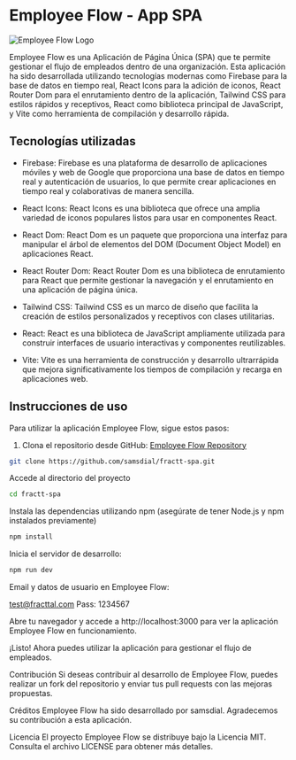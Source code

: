 # Employee Flow - App SPA

![Employee Flow Logo](https://example.com/employee-flow-logo.png)

Employee Flow es una Aplicación de Página Única (SPA) que te permite gestionar el flujo de empleados dentro de una organización. Esta aplicación ha sido desarrollada utilizando tecnologías modernas como Firebase para la base de datos en tiempo real, React Icons para la adición de iconos, React Router Dom para el enrutamiento dentro de la aplicación, Tailwind CSS para estilos rápidos y receptivos, React como biblioteca principal de JavaScript, y Vite como herramienta de compilación y desarrollo rápida.

## Tecnologías utilizadas

- Firebase: Firebase es una plataforma de desarrollo de aplicaciones móviles y web de Google que proporciona una base de datos en tiempo real y autenticación de usuarios, lo que permite crear aplicaciones en tiempo real y colaborativas de manera sencilla.

- React Icons: React Icons es una biblioteca que ofrece una amplia variedad de iconos populares listos para usar en componentes React.

- React Dom: React Dom es un paquete que proporciona una interfaz para manipular el árbol de elementos del DOM (Document Object Model) en aplicaciones React.

- React Router Dom: React Router Dom es una biblioteca de enrutamiento para React que permite gestionar la navegación y el enrutamiento en una aplicación de página única.

- Tailwind CSS: Tailwind CSS es un marco de diseño que facilita la creación de estilos personalizados y receptivos con clases utilitarias.

- React: React es una biblioteca de JavaScript ampliamente utilizada para construir interfaces de usuario interactivas y componentes reutilizables.

- Vite: Vite es una herramienta de construcción y desarrollo ultrarrápida que mejora significativamente los tiempos de compilación y recarga en aplicaciones web.

## Instrucciones de uso

Para utilizar la aplicación Employee Flow, sigue estos pasos:

1. Clona el repositorio desde GitHub: [Employee Flow Repository](https://github.com/samsdial/fractt-spa)

```bash
git clone https://github.com/samsdial/fractt-spa.git
```

Accede al directorio del proyecto

```bash
cd fractt-spa
```

Instala las dependencias utilizando npm (asegúrate de tener Node.js y npm instalados previamente)

```bash
npm install
```

Inicia el servidor de desarrollo:

```bash
npm run dev
```

Email y datos de usuario en Employee Flow:

test@fracttal.com
Pass:
1234567

Abre tu navegador y accede a http://localhost:3000 para ver la aplicación Employee Flow en funcionamiento.

¡Listo! Ahora puedes utilizar la aplicación para gestionar el flujo de empleados.

Contribución
Si deseas contribuir al desarrollo de Employee Flow, puedes realizar un fork del repositorio y enviar tus pull requests con las mejoras propuestas.

Créditos
Employee Flow ha sido desarrollado por samsdial. Agradecemos su contribución a esta aplicación.

Licencia
El proyecto Employee Flow se distribuye bajo la Licencia MIT. Consulta el archivo LICENSE para obtener más detalles.
